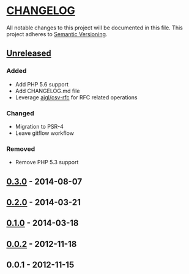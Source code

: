 # [CHANGELOG](http://keepachangelog.com/)
All notable changes to this project will be documented in this file.
This project adheres to [Semantic Versioning](http://semver.org/).

## [Unreleased][unreleased]
### Added
- Add PHP 5.6 support
- Add CHANGELOG.md file
- Leverage [ajgl/csv-rfc](https://github.com/ajgarlag/AjglCsvRfc) for RFC related operations

### Changed
- Migration to PSR-4
- Leave gitflow workflow

### Removed
- Remove PHP 5.3 support

## [0.3.0] - 2014-08-07

## [0.2.0] - 2014-03-21

## [0.1.0] - 2014-03-18

## [0.0.2] - 2012-11-18

## 0.0.1 - 2012-11-15

[unreleased]: https://github.com/ajgarlag/AjglCsv/compare/0.3.0...master
[0.3.0]: https://github.com/ajgarlag/AjglCsv/compare/0.2.0...0.3.0
[0.2.0]: https://github.com/ajgarlag/AjglCsv/compare/0.1.0...0.2.0
[0.1.0]: https://github.com/ajgarlag/AjglCsv/compare/0.0.2...0.1.0
[0.0.2]: https://github.com/ajgarlag/AjglCsv/compare/0.0.1...0.0.2
